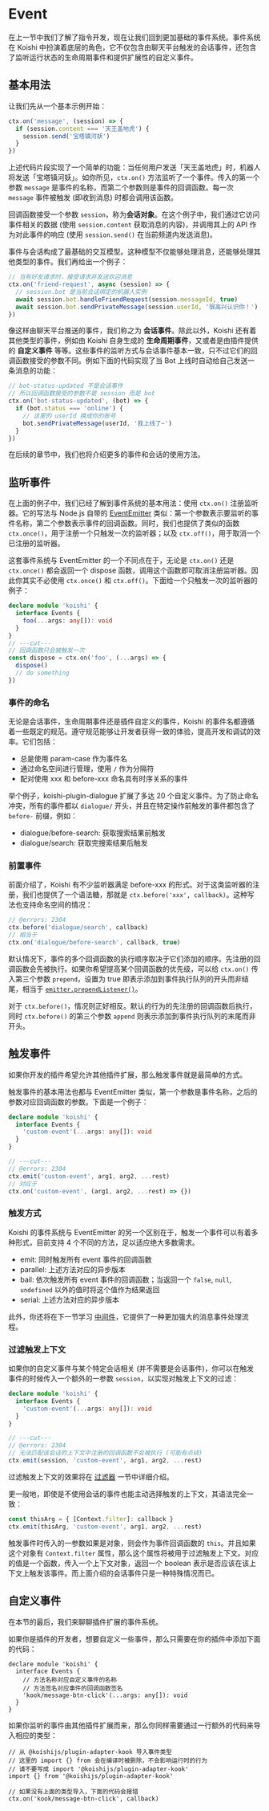 # Event

在上一节中我们了解了指令开发，现在让我们回到更加基础的事件系统。事件系统在 Koishi 中扮演着底层的角色，它不仅包含由聊天平台触发的会话事件，还包含了监听运行状态的生命周期事件和提供扩展性的自定义事件。

## 基本用法

让我们先从一个基本示例开始：

```ts
ctx.on('message', (session) => {
  if (session.content === '天王盖地虎') {
    session.send('宝塔镇河妖')
  }
})
```

上述代码片段实现了一个简单的功能：当任何用户发送「天王盖地虎」时，机器人将发送「宝塔镇河妖」。如你所见，`ctx.on()` 方法监听了一个事件。传入的第一个参数 `message` 是事件的名称，而第二个参数则是事件的回调函数。每一次 `message` 事件被触发 (即收到消息) 时都会调用该函数。

回调函数接受一个参数 `session`，称为**会话对象**。在这个例子中，我们通过它访问事件相关的数据 (使用 `session.content` 获取消息的内容)，并调用其上的 API 作为对此事件的响应 (使用 `session.send()` 在当前频道内发送消息)。

事件与会话构成了最基础的交互模型。这种模型不仅能够处理消息，还能够处理其他类型的事件。我们再给出一个例子：

```ts
// 当有好友请求时，接受请求并发送欢迎消息
ctx.on('friend-request', async (session) => {
  // session.bot 是当前会话绑定的机器人实例
  await session.bot.handleFriendRequest(session.messageId, true)
  await session.bot.sendPrivateMessage(session.userId, '很高兴认识你！')
})
```

像这样由聊天平台推送的事件，我们称之为 **会话事件**。除此以外，Koishi 还有着其他类型的事件，例如由 Koishi 自身生成的 **生命周期事件**，又或者是由插件提供的 **自定义事件** 等等。这些事件的监听方式与会话事件基本一致，只不过它们的回调函数接受的参数不同。例如下面的代码实现了当 Bot 上线时自动给自己发送一条消息的功能：

```ts
// bot-status-updated 不是会话事件
// 所以回调函数接受的参数不是 session 而是 bot
ctx.on('bot-status-updated', (bot) => {
  if (bot.status === 'online') {
    // 这里的 userId 换成你的账号
    bot.sendPrivateMessage(userId, '我上线了~')
  }
})
```

在后续的章节中，我们也将介绍更多的事件和会话的使用方法。

## 监听事件

在上面的例子中，我们已经了解到事件系统的基本用法：使用 `ctx.on()` 注册监听器。它的写法与 Node.js 自带的 [EventEmitter](https://nodejs.org/api/events.html#events_class_eventemitter) 类似：第一个参数表示要监听的事件名称，第二个参数表示事件的回调函数。同时，我们也提供了类似的函数 `ctx.once()`，用于注册一个只触发一次的监听器；以及 `ctx.off()`，用于取消一个已注册的监听器。

这套事件系统与 EventEmitter 的一个不同点在于，无论是 `ctx.on()` 还是 `ctx.once()` 都会返回一个 dispose 函数，调用这个函数即可取消注册监听器。因此你其实不必使用 `ctx.once()` 和 `ctx.off()`。下面给一个只触发一次的监听器的例子：

```ts
declare module 'koishi' {
  interface Events {
    foo(...args: any[]): void
  }
}
// ---cut---
// 回调函数只会被触发一次
const dispose = ctx.on('foo', (...args) => {
  dispose()
  // do something
})
```

### 事件的命名

无论是会话事件，生命周期事件还是插件自定义的事件，Koishi 的事件名都遵循着一些既定的规范。遵守规范能够让开发者获得一致的体验，提高开发和调试的效率。它们包括：

- 总是使用 param-case 作为事件名
- 通过命名空间进行管理，使用 `/` 作为分隔符
- 配对使用 xxx 和 before-xxx 命名具有时序关系的事件

举个例子，koishi-plugin-dialogue 扩展了多达 20 个自定义事件。为了防止命名冲突，所有的事件都以 `dialogue/` 开头，并且在特定操作前触发的事件都包含了 `before-` 前缀，例如：

- dialogue/before-search: 获取搜索结果前触发
- dialogue/search: 获取完搜索结果后触发

### 前置事件

前面介绍了，Koishi 有不少监听器满足 before-xxx 的形式。对于这类监听器的注册，我们也提供了一个语法糖，那就是 `ctx.before('xxx', callback)`。这种写法也支持命名空间的情况：

```ts
// @errors: 2304
ctx.before('dialogue/search', callback)
// 相当于
ctx.on('dialogue/before-search', callback, true)
```

默认情况下，事件的多个回调函数的执行顺序取决于它们添加的顺序。先注册的回调函数会先被执行。如果你希望提高某个回调函数的优先级，可以给 `ctx.on()` 传入第三个参数 `prepend`，设置为 true 即表示添加到事件执行队列的开头而非结尾，相当于 [`emitter.prependListener()`](https://nodejs.org/api/events.html#emitterprependlistenereventname-listener)。

对于 `ctx.before()`，情况则正好相反。默认的行为的先注册的回调函数后执行，同时 `ctx.before()` 的第三个参数 `append` 则表示添加到事件执行队列的末尾而非开头。

## 触发事件

如果你开发的插件希望允许其他插件扩展，那么触发事件就是最简单的方式。

触发事件的基本用法也都与 EventEmitter 类似，第一个参数是事件名称，之后的参数对应回调函数的参数。下面是一个例子：

```ts
declare module 'koishi' {
  interface Events {
    'custom-event'(...args: any[]): void
  }
}

// ---cut---
// @errors: 2304
ctx.emit('custom-event', arg1, arg2, ...rest)
// 对应于
ctx.on('custom-event', (arg1, arg2, ...rest) => {})
```

### 触发方式

Koishi 的事件系统与 EventEmitter 的另一个区别在于，触发一个事件可以有着多种形式，目前支持 4 个不同的方法，足以适应绝大多数需求。

- emit: 同时触发所有 event 事件的回调函数
- parallel: 上述方法对应的异步版本
- bail: 依次触发所有 event 事件的回调函数；当返回一个 `false`, `null`, `undefined` 以外的值时将这个值作为结果返回
- serial: 上述方法对应的异步版本

此外，你还将在下一节学习 [中间件](./middleware.md)，它提供了一种更加强大的消息事件处理流程。

### 过滤触发上下文

如果你的自定义事件与某个特定会话相关 (并不需要是会话事件)，你可以在触发事件的时候传入一个额外的一参数 `session`，以实现对触发上下文的过滤：

```ts
declare module 'koishi' {
  interface Events {
    'custom-event'(...args: any[]): void
  }
}

// ---cut---
// @errors: 2304
// 无法匹配该会话的上下文中注册的回调函数不会被执行 (可能有点绕)
ctx.emit(session, 'custom-event', arg1, arg2, ...rest)
```

过滤触发上下文的效果将在 [过滤器](../plugin/filter.md) 一节中详细介绍。

更一般地，即使是不使用会话的事件也能主动选择触发的上下文，其语法完全一致：

```ts
const thisArg = { [Context.filter]: callback }
ctx.emit(thisArg, 'custom-event', arg1, arg2, ...rest)
```

触发事件时传入的一参数如果是对象，则会作为事件回调函数的 `this`。并且如果这个对象有 `Context.filter` 属性，那么这个属性将被用于过滤触发上下文。对应的值是一个函数，传入一个上下文对象，返回一个 boolean 表示是否应该在该上下文上触发该事件。而上面介绍的会话事件只是一种特殊情况而已。

## 自定义事件

在本节的最后，我们来聊聊插件扩展的事件系统。

如果你是插件的开发者，想要自定义一些事件，那么只需要在你的插件中添加下面的代码：

```ts{5}
declare module 'koishi' {
  interface Events {
    // 方法名称对应自定义事件的名称
    // 方法签名对应事件的回调函数签名
    'kook/message-btn-click'(...args: any[]): void
  }
}
```

如果你监听的事件由其他插件扩展而来，那么你同样需要通过一行额外的代码来导入相应的类型：

```ts{4}
// 从 @koishijs/plugin-adapter-kook 导入事件类型
// 这里的 import {} from 会在编译时被删除，不会影响运行时的行为
// 请不要写成 import '@koishijs/plugin-adapter-kook'
import {} from '@koishijs/plugin-adapter-kook'

// 如果没有上面的类型导入，下面的代码会报错
ctx.on('kook/message-btn-click', callback)
```
